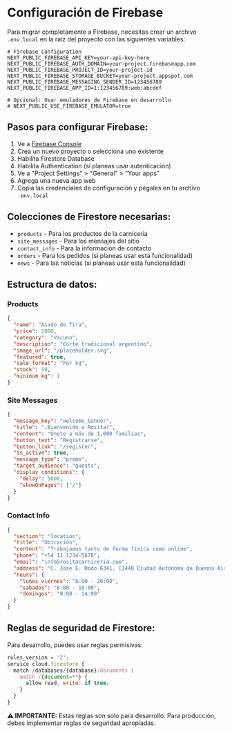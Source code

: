 # Configuración de Firebase

Para migrar completamente a Firebase, necesitas crear un archivo `.env.local` en la raíz del proyecto con las siguientes variables:

```env
# Firebase Configuration
NEXT_PUBLIC_FIREBASE_API_KEY=your-api-key-here
NEXT_PUBLIC_FIREBASE_AUTH_DOMAIN=your-project.firebaseapp.com
NEXT_PUBLIC_FIREBASE_PROJECT_ID=your-project-id
NEXT_PUBLIC_FIREBASE_STORAGE_BUCKET=your-project.appspot.com
NEXT_PUBLIC_FIREBASE_MESSAGING_SENDER_ID=123456789
NEXT_PUBLIC_FIREBASE_APP_ID=1:123456789:web:abcdef

# Opcional: Usar emuladores de Firebase en desarrollo
# NEXT_PUBLIC_USE_FIREBASE_EMULATOR=true
```

## Pasos para configurar Firebase:

1. Ve a [Firebase Console](https://console.firebase.google.com/)
2. Crea un nuevo proyecto o selecciona uno existente
3. Habilita Firestore Database
4. Habilita Authentication (si planeas usar autenticación)
5. Ve a "Project Settings" > "General" > "Your apps"
6. Agrega una nueva app web
7. Copia las credenciales de configuración y pégales en tu archivo `.env.local`

## Colecciones de Firestore necesarias:

- `products` - Para los productos de la carnicería
- `site_messages` - Para los mensajes del sitio
- `contact_info` - Para la información de contacto
- `orders` - Para los pedidos (si planeas usar esta funcionalidad)
- `news` - Para las noticias (si planeas usar esta funcionalidad)

## Estructura de datos:

### Products
```json
{
  "name": "Asado de Tira",
  "price": 2800,
  "category": "Vacuno",
  "description": "Corte tradicional argentino",
  "image_url": "/placeholder.svg",
  "featured": true,
  "sale_format": "Por kg",
  "stock": 50,
  "minimum_kg": 1
}
```

### Site Messages
```json
{
  "message_key": "welcome_banner",
  "title": "¡Bienvenido a Rosita!",
  "content": "Únete a más de 1,000 familias",
  "button_text": "Registrarse",
  "button_link": "/register",
  "is_active": true,
  "message_type": "promo",
  "target_audience": "guests",
  "display_conditions": {
    "delay": 5000,
    "showOnPages": ["/"]
  }
}
```

### Contact Info
```json
{
  "section": "location",
  "title": "Ubicación",
  "content": "Trabajamos tanto de forma física como online",
  "phone": "+54 11 1234-5678",
  "email": "info@rositacarniceria.com",
  "address": "C. Jose E. Rodo 6341, C1440 Ciudad Autónoma de Buenos Aires",
  "hours": {
    "lunes_viernes": "8:00 - 20:00",
    "sabados": "8:00 - 18:00",
    "domingos": "9:00 - 14:00"
  }
}
```

## Reglas de seguridad de Firestore:

Para desarrollo, puedes usar reglas permisivas:

```javascript
rules_version = '2';
service cloud.firestore {
  match /databases/{database}/documents {
    match /{document=**} {
      allow read, write: if true;
    }
  }
}
```

**⚠️ IMPORTANTE:** Estas reglas son solo para desarrollo. Para producción, debes implementar reglas de seguridad apropiadas.

